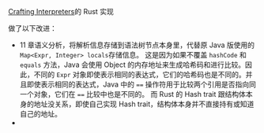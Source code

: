 [Crafting Interpreters](https://craftinginterpreters.com/)的 Rust 实现

做了以下改进：

- 11 章语义分析，将解析信息存储到语法树节点本身里，代替原 Java 版使用的`Map<Expr, Integer> locals`存储信息。
  这是因为如果不覆盖 `hashCode` 和 `equals` 方法，Java 会使用 Object 的内存地址来生成哈希码和进行比较。因此，不同的 `Expr` 对象即使表示相同的表达式，它们的哈希码也是不同的。并且即使表示相同的表达式，Java 中的 `==` 操作符用于比较两个引用是否指向同一个对象，它们在 `==` 比较中也是不同的。
  而 Rust 的 Hash trait 跟结构体本身的地址没关系，即使自己实现 Hash trait，结构体本身并不直接持有或知道自己的地址。
- 
  